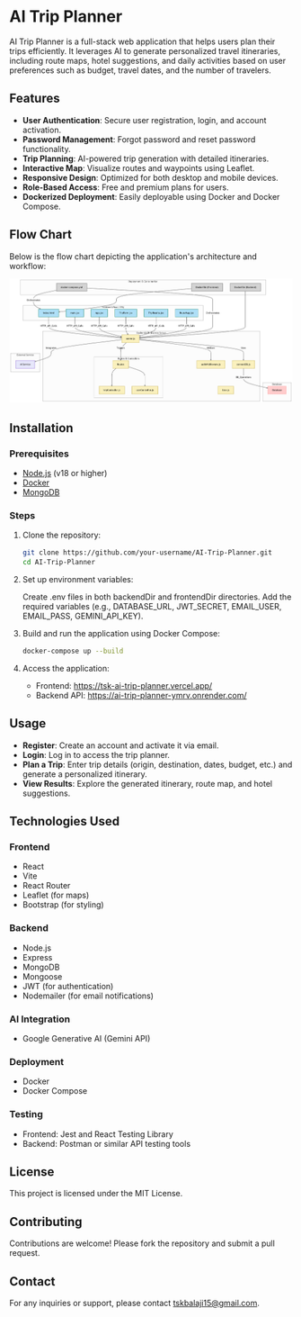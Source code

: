 # AI Trip Planner

AI Trip Planner is a full-stack web application that helps users plan their trips efficiently. It leverages AI to generate personalized travel itineraries, including route maps, hotel suggestions, and daily activities based on user preferences such as budget, travel dates, and the number of travelers.

## Features

- **User Authentication**: Secure user registration, login, and account activation.
- **Password Management**: Forgot password and reset password functionality.
- **Trip Planning**: AI-powered trip generation with detailed itineraries.
- **Interactive Map**: Visualize routes and waypoints using Leaflet.
- **Responsive Design**: Optimized for both desktop and mobile devices.
- **Role-Based Access**: Free and premium plans for users.
- **Dockerized Deployment**: Easily deployable using Docker and Docker Compose.

## Flow Chart

Below is the flow chart depicting the application's architecture and workflow:

![AI Trip Planner Flow](AI%20Trip%20Planner%20-%20Flow%20v1.3.png)

## Installation

### Prerequisites

- [Node.js](https://nodejs.org/) (v18 or higher)
- [Docker](https://www.docker.com/)
- [MongoDB](https://www.mongodb.com/)

### Steps

1. Clone the repository:

   ```bash
   git clone https://github.com/your-username/AI-Trip-Planner.git
   cd AI-Trip-Planner
   ```

2. Set up environment variables:

   Create .env files in both backendDir and frontendDir directories.
   Add the required variables (e.g., DATABASE_URL, JWT_SECRET, EMAIL_USER, EMAIL_PASS, GEMINI_API_KEY).

3. Build and run the application using Docker Compose:

   ```bash
   docker-compose up --build
   ```

4. Access the application:

   - Frontend: https://tsk-ai-trip-planner.vercel.app/
   - Backend API: https://ai-trip-planner-ymrv.onrender.com/

## Usage

- **Register**: Create an account and activate it via email.
- **Login**: Log in to access the trip planner.
- **Plan a Trip**: Enter trip details (origin, destination, dates, budget, etc.) and generate a personalized itinerary.
- **View Results**: Explore the generated itinerary, route map, and hotel suggestions.

## Technologies Used

### Frontend

- React
- Vite
- React Router
- Leaflet (for maps)
- Bootstrap (for styling)

### Backend

- Node.js
- Express
- MongoDB
- Mongoose
- JWT (for authentication)
- Nodemailer (for email notifications)

### AI Integration

- Google Generative AI (Gemini API)

### Deployment

- Docker
- Docker Compose

### Testing

- Frontend: Jest and React Testing Library
- Backend: Postman or similar API testing tools

## License

This project is licensed under the MIT License.

## Contributing

Contributions are welcome! Please fork the repository and submit a pull request.

## Contact

For any inquiries or support, please contact tskbalaji15@gmail.com.
